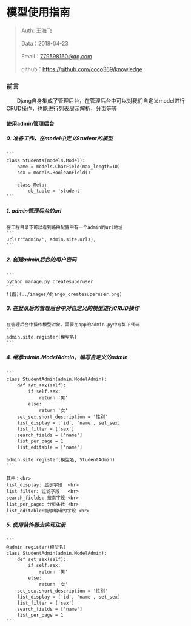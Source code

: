 
# 模型使用指南

>Auth: 王海飞
>
>Data：2018-04-23
>
>Email：779598160@qq.com
>
>github：https://github.com/coco369/knowledge
>

### 前言
　　Djang自身集成了管理后台，在管理后台中可以对我们自定义model进行CRUD操作，也能进行列表展示解析，分页等等

#### 使用admin管理后台

##### 0. 准备工作，在model中定义Student的模型
    ```
    class Students(models.Model):
        name = models.CharField(max_length=10)
        sex = models.BooleanField()

        class Meta:
            db_table = 'student'
    ```

##### 1. admin管理后台的url
    在工程目录下可以看到路由配置中有一个admin的url地址
    ```
    url(r'^admin/', admin.site.urls),
    ```
##### 2. 创建admin后台的用户密码
    ```
    python manage.py createsuperuser
    ```
    ![图](../images/django_createsuperuser.png)

##### 3. 在登录后的管理后台中对自定义的模型进行CRUD操作
    在管理后台中操作模型对象。需要在app的admin.py中写如下代码
    ```
    admin.site.register(模型名)
    ```

##### 4. 继承admin.ModelAdmin，编写自定义的admin
    ```
    class StudentAdmin(admin.ModelAdmin):
        def set_sex(self):
            if self.sex:
                return '男'
            else:
                return '女'
        set_sex.short_description = '性别'
        list_display = ['id', 'name', set_sex]
        list_filter = ['sex']
        search_fields = ['name']
        list_per_page = 1
        list_editable = ['name']

    admin.site.register(模型名, StudentAdmin)
    ```

    其中：<br>
    list_display: 显示字段  <br>
    list_filter: 过滤字段   <br>
    search_fields: 搜索字段 <br>
    list_per_page: 分页条数 <br>
    list_editable:能够编辑的字段 <br>

##### 5. 使用装饰器去实现注册
    ```
    @admin.register(模型名)
    class StudentAdmin(admin.ModelAdmin):
        def set_sex(self):
            if self.sex:
                return '男'
            else:
                return '女'
        set_sex.short_description = '性别'
        list_display = ['id', 'name', set_sex]
        list_filter = ['sex']
        search_fields = ['name']
        list_per_page = 1
    ```
